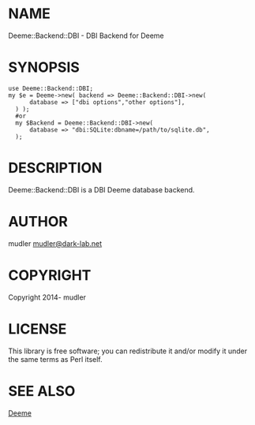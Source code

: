 # NAME

Deeme::Backend::DBI - DBI Backend for Deeme

# SYNOPSIS

    use Deeme::Backend::DBI;
    my $e = Deeme->new( backend => Deeme::Backend::DBI->new(
          database => ["dbi options","other options"],
      ) );
      #or
      my $Backend = Deeme::Backend::DBI->new(
          database => "dbi:SQLite:dbname=/path/to/sqlite.db",
      );

# DESCRIPTION

Deeme::Backend::DBI is a DBI Deeme database backend.

# AUTHOR

mudler <mudler@dark-lab.net>

# COPYRIGHT

Copyright 2014- mudler

# LICENSE

This library is free software; you can redistribute it and/or modify
it under the same terms as Perl itself.

# SEE ALSO

[Deeme](https://metacpan.org/pod/Deeme)
